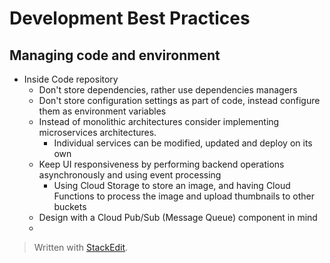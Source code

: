 
# Development Best Practices

## Managing code and environment 
- Inside Code repository
	- Don't store dependencies, rather use dependencies managers
	- Don't store configuration settings as part of code, instead configure them as environment variables
	- Instead of monolithic architectures consider implementing microservices architectures.
		- Individual services can be modified, updated and deploy on its own
	- Keep UI responsiveness by performing backend operations asynchronously and using event processing
		- Using Cloud Storage to store an image, and having Cloud Functions to process the image and upload thumbnails to other buckets
	- Design with a Cloud Pub/Sub (Message Queue) component in mind
	- 

> Written with [StackEdit](https://stackedit.io/).
<!--stackedit_data:
eyJoaXN0b3J5IjpbLTE2Mzc2ODA1MTUsLTE1NTUzNTQ3NDZdfQ
==
-->